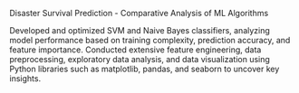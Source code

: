Disaster Survival Prediction - Comparative Analysis of ML Algorithms

Developed and optimized SVM and Naive Bayes classifiers, analyzing model performance based on training complexity, prediction accuracy,
and feature importance. Conducted extensive feature engineering, data preprocessing, exploratory data analysis, and data visualization using
Python libraries such as matplotlib, pandas, and seaborn to uncover key insights.
